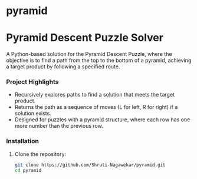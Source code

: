 # pyramid

# Pyramid Descent Puzzle Solver

A Python-based solution for the Pyramid Descent Puzzle, where the objective is to find a path from the top to the bottom of a pyramid, achieving a target product by following a specified route.

### Project Highlights
- Recursively explores paths to find a solution that meets the target product.
- Returns the path as a sequence of moves (L for left, R for right) if a solution exists.
- Designed for puzzles with a pyramid structure, where each row has one more number than the previous row.

### Installation
1. Clone the repository:
   ```bash
   git clone https://github.com/Shruti-Nagawekar/pyramid.git
   cd pyramid
